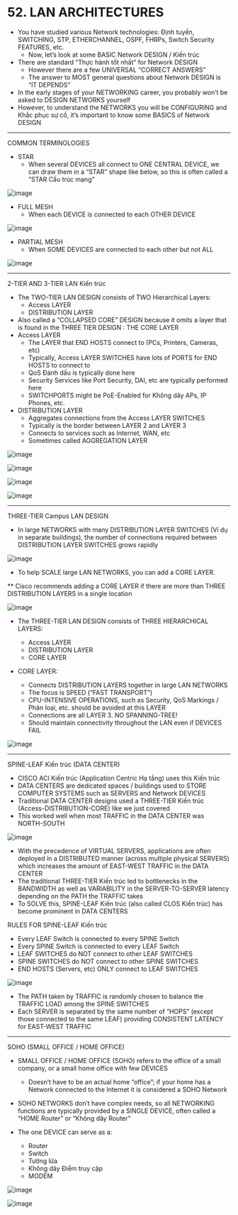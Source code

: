 # 52. LAN ARCHITECTURES

- You have studied various Network technologies: Định tuyến, SWITCHING, STP, ETHERCHANNEL, OSPF, FHRPs, Switch Security FEATURES, etc.
    - Now, let’s look at some BASIC Network DESIGN / Kiến trúc
- There are standard “Thực hành tốt nhất” for Network DESIGN
    - However there are a few UNIVERSAL “CORRECT ANSWERS”
    - The answer to MOST general questions about Network DESIGN is “IT DEPENDS”
- In the early stages of your NETWORKING career, you probably won’t be asked to DESIGN NETWORKS yourself
- However, to understand the NETWORKS you will be CONFIGURING and Khắc phục sự cố, it’s important to know some BASICS of Network DESIGN

---

COMMON TERMINOLOGIES

- STAR
    - When several DEVICES all connect to ONE CENTRAL DEVICE, we can draw them in a “STAR” shape like below, so this is often called a “STAR Cấu trúc mạng”

![image](https://github.com/psaumur/CCNA/assets/106411237/8aeb545d-3cc0-44bf-a01e-b7e5d47deaf2)

- FULL MESH
    - When each DEVICE is connected to each OTHER DEVICE

![image](https://github.com/psaumur/CCNA/assets/106411237/cb2d12af-cf17-4ffe-a637-148014d20753)

- PARTIAL MESH
    - When SOME DEVICES are connected to each other but not ALL

![image](https://github.com/psaumur/CCNA/assets/106411237/01ed7fe5-317b-45c7-8baa-0cc74e502433)

---

2-TIER AND 3-TIER LAN Kiến trúc

- The TWO-TIER LAN DESIGN consists of TWO Hierarchical Layers:
    - Access LAYER
    - DISTRIBUTION LAYER
- Also called a “COLLAPSED CORE” DESIGN because it omits a layer that is found in the THREE TIER DESIGN : THE CORE LAYER
- Access LAYER
    - The LAYER that END HOSTS connect to (PCs, Printers, Cameras, etc)
    - Typically, Access LAYER SWITCHES have lots of PORTS for END HOSTS to connect to
    - QoS Đánh dấu is typically done here
    - Security Services like Port Security, DAI, etc are typically performed here
    - SWITCHPORTS might be PoE-Enabled for Không dây APs, IP Phones, etc.
- DISTRIBUTION LAYER
    - Aggregates connections from the Access LAYER SWITCHES
    - Typically is the border between LAYER 2 and LAYER 3
    - Connects to services such as Internet, WAN, etc
    - Sometimes called AGGREGATION LAYER

![image](https://github.com/psaumur/CCNA/assets/106411237/4592f4d8-5550-4428-923c-c805d2ca476f)

![image](https://github.com/psaumur/CCNA/assets/106411237/4fa26aec-536a-4ad8-8f39-e94dacc4cb3c)

![image](https://github.com/psaumur/CCNA/assets/106411237/72018e4f-113e-4921-8dc4-05079c590ee1)

![image](https://github.com/psaumur/CCNA/assets/106411237/c8326214-80e0-4702-a1c3-6dd2fbafb6e9)

---

THREE-TIER Campus LAN DESIGN

- In large NETWORKS with many DISTRIBUTION LAYER SWITCHES (Ví dụ in separate buildings), the number of connections required between DISTRIBUTION LAYER SWITCHES grows rapidly

![image](https://github.com/psaumur/CCNA/assets/106411237/8b94c8e9-813b-40e0-bcd1-b27d73da31e8)

- To help SCALE large LAN NETWORKS, you can add a CORE LAYER.

** Cisco recommends adding a CORE LAYER if there are more than THREE DISTRIBUTION LAYERS in a single location

![image](https://github.com/psaumur/CCNA/assets/106411237/d5c1a677-38ff-425f-b91a-65a8fa37c377)

- The THREE-TIER LAN DESIGN consists of THREE HIERARCHICAL LAYERS:
    - Access LAYER
    - DISTRIBUTION LAYER
    - CORE LAYER

- CORE LAYER:
    - Connects DISTRIBUTION LAYERS together in large LAN NETWORKS
    - The focus is SPEED (”FAST TRANSPORT”)
    - CPU-INTENSIVE OPERATIONS, such as Security, QoS Markings / Phân loại, etc. should be avoided at this LAYER
    - Connections are all LAYER 3. NO SPANNING-TREE!
    - Should maintain connectivity throughout the LAN even if DEVICES FAIL
    
![image](https://github.com/psaumur/CCNA/assets/106411237/633cee0a-8952-4b27-91a3-8653bb8e353c)
    

---

SPINE-LEAF Kiến trúc (DATA CENTER)

- CISCO ACI Kiến trúc (Application Centric Hạ tầng) uses this Kiến trúc
- DATA CENTERS are dedicated spaces / buildings used to STORE COMPUTER SYSTEMS such as SERVERS and Network DEVICES
- Traditional DATA CENTER designs used a THREE-TIER Kiến trúc (Access-DISTRIBUTION-CORE) like we just covered
- This worked well when most TRAFFIC in the DATA CENTER was NORTH-SOUTH

![image](https://github.com/psaumur/CCNA/assets/106411237/7e2ff784-d16f-4606-a186-c73223bf5582)

- With the precedence of VIRTUAL SERVERS, applications are often deployed in a DISTRIBUTED manner (across multiple physical SERVERS) which increases the amount of EAST-WEST TRAFFIC in the DATA CENTER
- The traditional THREE-TIER Kiến trúc led to bottlenecks in the BANDWIDTH as well as VARIABILITY in the SERVER-TO-SERVER latency depending on the PATH the TRAFFIC takes
- To SOLVE this, SPINE-LEAF Kiến trúc (also called CLOS Kiến trúc) has become prominent in DATA CENTERS

RULES FOR SPINE-LEAF Kiến trúc

- Every LEAF Switch is connected to every SPINE Switch
- Every SPINE Switch is connected to every LEAF Switch
- LEAF SWITCHES do NOT connect to other LEAF SWITCHES
- SPINE SWITCHES do NOT connect to other SPINE SWITCHES
- END HOSTS (Servers, etc) ONLY connect to LEAF SWITCHES

![image](https://github.com/psaumur/CCNA/assets/106411237/73cbe190-f589-4307-8ce4-e3de8af2f1d5)

- The PATH taken by TRAFFIC is randomly chosen to balance the TRAFFIC LOAD among the SPINE SWITCHES
- Each SERVER is separated by the same number of “HOPS” (except those connected to the same LEAF) providing CONSISTENT LATENCY for EAST-WEST TRAFFIC

---

SOHO (SMALL OFFICE / HOME OFFICE)

- SMALL OFFICE / HOME OFFICE (SOHO) refers to the office of a small company, or a small home office with few DEVICES
    - Doesn’t have to be an actual home “office”; if your home has a Network connected to the Internet it is considered a SOHO Network

- SOHO NETWORKS don’t have complex needs, so all NETWORKING functions are typically provided by a SINGLE DEVICE, often called a “HOME Router” or “Không dây Router”
- The one DEVICE can serve as a:
    - Router
    - Switch
    - Tường lửa
    - Không dây Điểm truy cập
    - MODEM

![image](https://github.com/psaumur/CCNA/assets/106411237/c9edf179-f333-4fec-9e95-ee291b5eb84c)

![image](https://github.com/psaumur/CCNA/assets/106411237/7d606552-8939-41c1-ad85-13face1d27f5)
